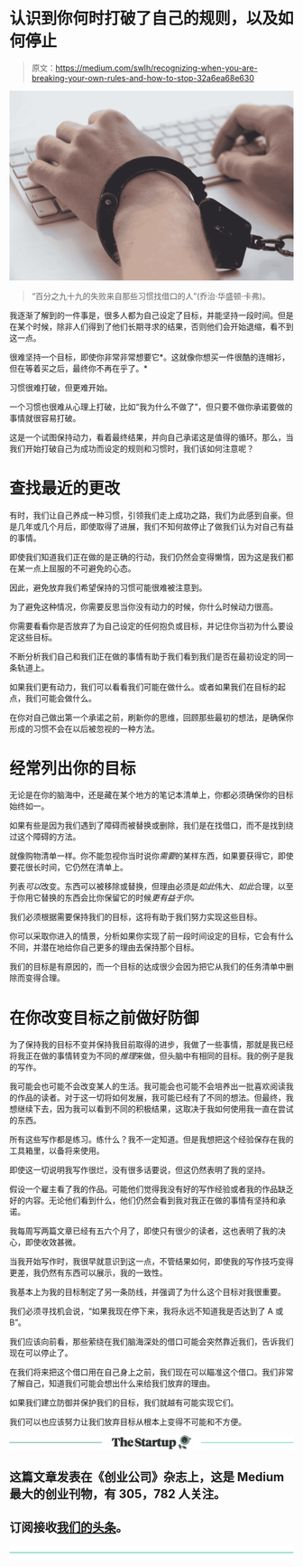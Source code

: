 # 认识到你何时打破了自己的规则，以及如何停止

> 原文：<https://medium.com/swlh/recognizing-when-you-are-breaking-your-own-rules-and-how-to-stop-32a6ea68e630>

![](img/e7621e9acca275e48e7fd3302f81f0f2.png)

> “百分之九十九的失败来自那些习惯找借口的人”(乔治·华盛顿·卡弗)。

我逐渐了解到的一件事是，很多人都为自己设定了目标，并能坚持一段时间。但是在某个时候，除非人们得到了他们长期寻求的结果，否则他们会开始退缩，看不到这一点。

很难坚持一个目标，即使你非常非常想要它*。这就像你想买一件很酷的连帽衫，但在等着买之后，最终你不再在乎了。*

习惯很难打破，但更难开始。

一个习惯也很难从心理上打破，比如“我为什么不做了”，但只要不做你承诺要做的事情就很容易打破。

这是一个试图保持动力，看着最终结果，并向自己承诺这是值得的循环。那么，当我们开始打破自己为成功而设定的规则和习惯时，我们该如何注意呢？

# 查找最近的更改

有时，我们让自己养成一种习惯，引领我们走上成功之路，我们为此感到自豪。但是几年或几个月后，即使取得了进展，我们不知何故停止了做我们认为对自己有益的事情。

即使我们知道我们正在做的是正确的行动，我们仍然会变得懒惰，因为这是我们都在某一点上屈服的不可避免的心态。

因此，避免放弃我们希望保持的习惯可能很难被注意到。

为了避免这种情况，你需要反思当你没有动力的时候，你什么时候动力很高。

你需要看看你是否放弃了为自己设定的任何抱负或目标，并记住你当初为什么要设定这些目标。

不断分析我们自己和我们正在做的事情有助于我们看到我们是否在最初设定的同一条轨道上。

如果我们更有动力，我们可以看看我们可能在做什么。或者如果我们在目标的起点，我们可能会做什么。

在你对自己做出第一个承诺之前，刷新你的思维，回顾那些最初的想法，是确保你形成的习惯不会在以后被忽视的一种方法。

# 经常列出你的目标

无论是在你的脑海中，还是藏在某个地方的笔记本清单上，你都必须确保你的目标始终如一。

如果有些是因为我们遇到了障碍而被替换或删除，我们是在找借口，而不是找到绕过这个障碍的方法。

就像购物清单一样。你不能忽视你当时说你*需要*的某样东西，如果要获得它，即使要花很长时间，它仍然在清单上。

列表*可以*改变。东西可以被移除或替换，但理由必须是*如此*伟大、*如此*合理，以至于你用它替换的东西会比你保留它的时候*更有益于你。*

我们必须根据需要保持我们的目标，这将有助于我们努力实现这些目标。

你可以采取你进入的情景，分析如果你实现了前一段时间设定的目标，它会有什么不同，并潜在地给你自己更多的理由去保持那个目标。

我们的目标是有原因的，而一个目标的达成很少会因为把它从我们的任务清单中删除而变得合理。

# 在你改变目标之前做好防御

为了保持我的目标不变并保持我目前取得的进步，我做了一些事情，那就是我已经将我正在做的事情转变为不同的*推理*来做，但头脑中有相同的目标。我的例子是我的写作。

我可能会也可能不会改变某人的生活。我可能会也可能不会培养出一批喜欢阅读我的作品的读者。对于这一切将如何发展，我可能已经有了不同的想法。但最终，我想继续下去，因为我可以看到不同的积极结果，这取决于我如何使用我一直在尝试的东西。

所有这些写作都是练习。练什么？我不一定知道。但是我想把这个经验保存在我的工具箱里，以备将来使用。

即使这一切说明我写作很烂，没有很多话要说，但这仍然表明了我的坚持。

假设一个雇主看了我的作品。可能他们觉得我没有好的写作经验或者我的作品缺乏好的内容。无论他们看到什么，他们仍然会看到我对我正在做的事情有坚持和承诺。

我每周写两篇文章已经有五六个月了，即使只有很少的读者，这也表明了我的决心，即使收效甚微。

当我开始写作时，我很早就意识到这一点，不管结果如何，即使我的写作技巧变得更差，我仍然有东西可以展示，我的一致性。

我基本上为我的目标制定了另一条防线，并强调了为什么这个目标对我很重要。

我们必须寻找机会说，“如果我现在停下来，我将永远不知道我是否达到了 A 或 B”。

我们应该向前看，那些萦绕在我们脑海深处的借口可能会突然靠近我们，告诉我们现在可以停止了。

在我们将来把这个借口用在自己身上之前，我们现在可以瞄准这个借口。我们非常了解自己，知道我们可能会想出什么来给我们放弃的理由。

如果我们建立防御并保护我们的目标，我们就越有可能实现它们。

我们可以也应该努力让我们放弃目标从根本上变得不可能和不方便。

[![](img/308a8d84fb9b2fab43d66c117fcc4bb4.png)](https://medium.com/swlh)

## 这篇文章发表在《创业公司》杂志上，这是 Medium 最大的创业刊物，有 305，782 人关注。

## 订阅接收[我们的头条](http://growthsupply.com/the-startup-newsletter/)。

[![](img/b0164736ea17a63403e660de5dedf91a.png)](https://medium.com/swlh)